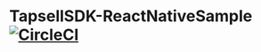 # TapsellSDK-ReactNativeSample [![CircleCI](https://circleci.com/gh/tapsellorg/TapsellSDK-ReactNativeSample.svg?style=svg)](https://circleci.com/gh/tapsellorg/TapsellSDK-ReactNativeSample)
